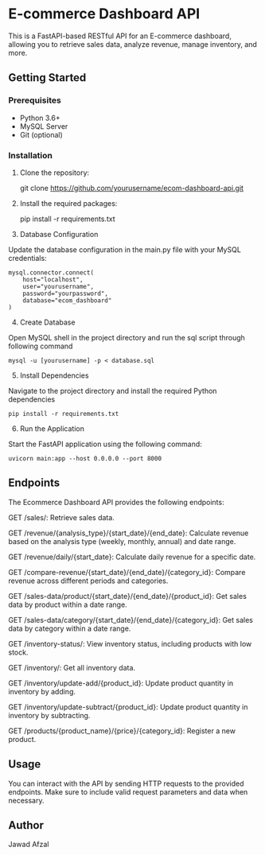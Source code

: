 # E-commerce Dashboard API

This is a FastAPI-based RESTful API for an E-commerce dashboard, allowing you to retrieve sales data, analyze revenue, manage inventory, and more.

## Getting Started

### Prerequisites

- Python 3.6+
- MySQL Server
- Git (optional)

### Installation

1. Clone the repository:

    git clone https://github.com/yourusername/ecom-dashboard-api.git
   
2. Install the required packages:

    pip install -r requirements.txt

3. Database Configuration

Update the database configuration in the main.py file with your MySQL credentials:

    mysql.connector.connect(
        host="localhost",
        user="yourusername",
        password="yourpassword",
        database="ecom_dashboard"
    )
    
4. Create Database
   
Open MySQL shell in the project directory and run the sql script through following command

    mysql -u [yourusername] -p < database.sql

5. Install Dependencies

Navigate to the project directory and install the required Python dependencies

    pip install -r requirements.txt

6. Run the Application

Start the FastAPI application using the following command:

    uvicorn main:app --host 0.0.0.0 --port 8000


## Endpoints

The Ecommerce Dashboard API provides the following endpoints:

GET /sales/: Retrieve sales data.

GET /revenue/{analysis_type}/{start_date}/{end_date}: Calculate revenue based on the analysis type (weekly, monthly, annual) and date range.

GET /revenue/daily/{start_date}: Calculate daily revenue for a specific date.

GET /compare-revenue/{start_date}/{end_date}/{category_id}: Compare revenue across different periods and categories.

GET /sales-data/product/{start_date}/{end_date}/{product_id}: Get sales data by product within a date range.

GET /sales-data/category/{start_date}/{end_date}/{category_id}: Get sales data by category within a date range.

GET /inventory-status/: View inventory status, including products with low stock.

GET /inventory/: Get all inventory data.

GET /inventory/update-add/{product_id}: Update product quantity in inventory by adding.

GET /inventory/update-subtract/{product_id}: Update product quantity in inventory by subtracting.

GET /products/{product_name}/{price}/{category_id}: Register a new product.

## Usage

You can interact with the API by sending HTTP requests to the provided endpoints. Make sure to include valid request parameters and data when necessary.



## Author

Jawad Afzal



